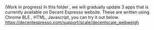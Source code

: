 (Work in progress)
In this folder , we will gradually update 3 apps that is currently available on Decent Espresso website. 
These are written using Chrome BLE , HTML, Javascript, you can try it out below. 
https://decentespresso.com/support/scale/decentscale_webweigh
